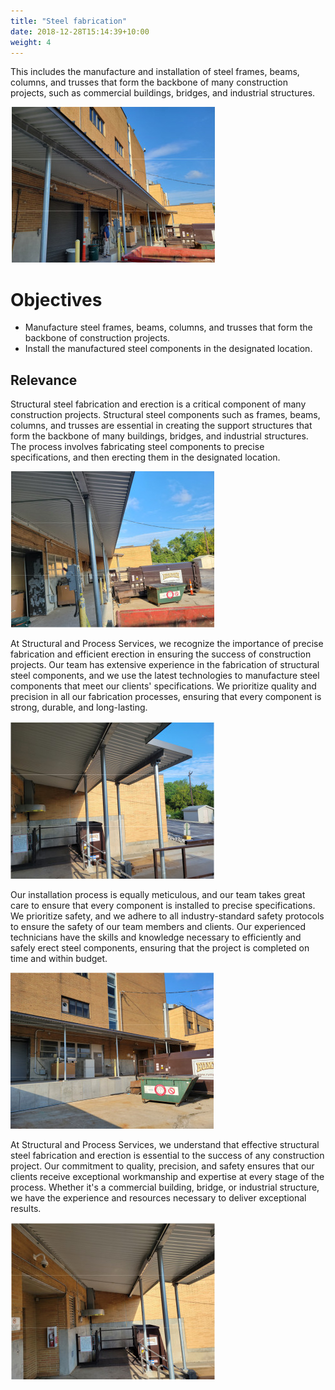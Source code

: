 ```yaml
---
title: "Steel fabrication"
date: 2018-12-28T15:14:39+10:00
weight: 4
---
```


This includes the manufacture and installation of steel frames, beams, columns, and trusses that form the backbone of many construction projects, such as commercial buildings, bridges, and industrial structures.

![Steel Services](/images/projects/steel/1-1.jpg)

# Objectives

- Manufacture steel frames, beams, columns, and trusses that form the backbone of construction projects.
- Install the manufactured steel components in the designated location.

## Relevance

Structural steel fabrication and erection is a critical component of many construction projects. Structural steel components such as frames, beams, columns, and trusses are essential in creating the support structures that form the backbone of many buildings, bridges, and industrial structures. The process involves fabricating steel components to precise specifications, and then erecting them in the designated location.

![Steel Services](/images/projects/steel/1-2.jpg)

At Structural and Process Services, we recognize the importance of precise fabrication and efficient erection in ensuring the success of construction projects. Our team has extensive experience in the fabrication of structural steel components, and we use the latest technologies to manufacture steel components that meet our clients' specifications. We prioritize quality and precision in all our fabrication processes, ensuring that every component is strong, durable, and long-lasting.

![Steel Services](/images/projects/steel/1-3.jpg)

Our installation process is equally meticulous, and our team takes great care to ensure that every component is installed to precise specifications. We prioritize safety, and we adhere to all industry-standard safety protocols to ensure the safety of our team members and clients. Our experienced technicians have the skills and knowledge necessary to efficiently and safely erect steel components, ensuring that the project is completed on time and within budget.

![Steel Services](/images/projects/steel/1-4.jpg)

At Structural and Process Services, we understand that effective structural steel fabrication and erection is essential to the success of any construction project. Our commitment to quality, precision, and safety ensures that our clients receive exceptional workmanship and expertise at every stage of the process. Whether it's a commercial building, bridge, or industrial structure, we have the experience and resources necessary to deliver exceptional results.

![Steel Services](/images/projects/steel/1-5.jpg)
